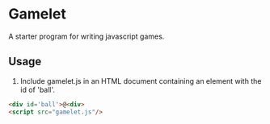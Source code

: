 # Gamelet

A starter program for writing javascript games.

## Usage

1. Include gamelet.js in an HTML document containing an element with the id of 'ball'.

```html
<div id='ball'>@<div>
<script src="gamelet.js"/>
```

